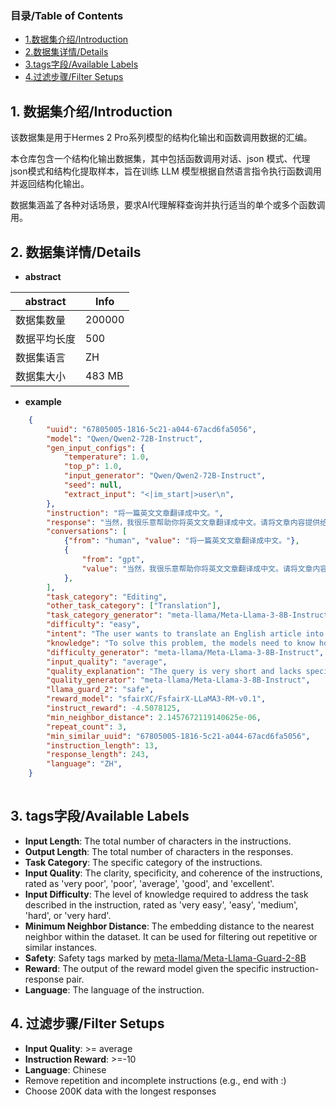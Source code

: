  ### 目录/Table of Contents
- [1.数据集介绍/Introduction](#1-数据集介绍introduction)
- [2.数据集详情/Details](#2-数据集详情details)
- [3.tags字段/Available Labels](#3-tags字段available-labels)
- [4.过滤步骤/Filter Setups](#4-过滤步骤filter-setups)

## 1. 数据集介绍/Introduction

该数据集是用于Hermes 2 Pro系列模型的结构化输出和函数调用数据的汇编。

本仓库包含一个结构化输出数据集，其中包括函数调用对话、json 模式、代理 json模式和结构化提取样本，旨在训练 LLM 模型根据自然语言指令执行函数调用并返回结构化输出。

数据集涵盖了各种对话场景，要求AI代理解释查询并执行适当的单个或多个函数调用。

## 2. 数据集详情/Details

- **abstract**

|  abstract  | Info |
| --| ---- |
| 数据集数量    | 200000 |
| 数据平均长度 | 500 |
| 数据集语言    | ZH |
| 数据集大小 | 483 MB |

- **example**

```json
	{
	    "uuid": "67805005-1816-5c21-a044-67acd6fa5056",
	    "model": "Qwen/Qwen2-72B-Instruct",
	    "gen_input_configs": {
	        "temperature": 1.0,
	        "top_p": 1.0,
	        "input_generator": "Qwen/Qwen2-72B-Instruct",
	        "seed": null,
	        "extract_input": "<|im_start|>user\n",
	    },
	    "instruction": "将一篇英文文章翻译成中文。",
	    "response": "当然，我很乐意帮助你将英文文章翻译成中文。请将文章内容提供给我，我将尽快为您翻译。不过，由于我无法直接接收文件或长篇文本，您可以将文章的主要部分或关键段落粘贴在消息中，我将尽力为您翻译。如果文章过长，您可以分多次发送，或者提供文章的链接，如果可能的话。请将文章内容发给我，我将开始翻译。请注意，虽然我会尽力提供准确的翻译，但有些文化背景、专业术语或特定表达可能需要额外的上下文才能完全准确地翻译。如果有任何具体要求或需要特别注意的地方，请随时告诉我。期待收到文章内容，以便开始翻译工作。",
	    "conversations": [
	        {"from": "human", "value": "将一篇英文文章翻译成中文。"},
	        {
	            "from": "gpt",
	            "value": "当然，我很乐意帮助你将英文文章翻译成中文。请将文章内容提供给我，我将尽快为您翻译。不过，由于我无法直接接收文件或长篇文本，您可以将文章的主要部分或关键段落粘贴在消息中，我将尽力为您翻译。如果文章过长，您可以分多次发送，或者提供文章的链接，如果可能的话。请将文章内容发给我，我将开始翻译。请注意，虽然我会尽力提供准确的翻译，但有些文化背景、专业术语或特定表达可能需要额外的上下文才能完全准确地翻译。如果有任何具体要求或需要特别注意的地方，请随时告诉我。期待收到文章内容，以便开始翻译工作。",
	        },
	    ],
	    "task_category": "Editing",
	    "other_task_category": ["Translation"],
	    "task_category_generator": "meta-llama/Meta-Llama-3-8B-Instruct",
	    "difficulty": "easy",
	    "intent": "The user wants to translate an English article into Chinese.",
	    "knowledge": "To solve this problem, the models need to know how to perform machine translation, specifically translating English text to Chinese.",
	    "difficulty_generator": "meta-llama/Meta-Llama-3-8B-Instruct",
	    "input_quality": "average",
	    "quality_explanation": "The query is very short and lacks specific information about the article to be translated, such as the topic, length, and tone. It also does not specify the type of translation required, such as formal or informal. However, it is clear that the user wants to translate an English article into Chinese.",
	    "quality_generator": "meta-llama/Meta-Llama-3-8B-Instruct",
	    "llama_guard_2": "safe",
	    "reward_model": "sfairXC/FsfairX-LLaMA3-RM-v0.1",
	    "instruct_reward": -4.5078125,
	    "min_neighbor_distance": 2.1457672119140625e-06,
	    "repeat_count": 3,
	    "min_similar_uuid": "67805005-1816-5c21-a044-67acd6fa5056",
	    "instruction_length": 13,
	    "response_length": 243,
	    "language": "ZH",
	}
	
```

	

## 3. tags字段/Available Labels

* **Input Length**: The total number of characters in the instructions.
* **Output Length**: The total number of characters in the responses.
* **Task Category**: The specific category of the instructions.
* **Input Quality**: The clarity, specificity, and coherence of the instructions, rated as 'very poor', 'poor', 'average', 'good', and 'excellent'.
* **Input Difficulty**: The level of knowledge required to address the task described in the instruction, rated as 'very easy', 'easy', 'medium', 'hard', or 'very hard'.
* **Minimum Neighbor Distance**: The embedding distance to the nearest neighbor within the dataset. It can be used for filtering out repetitive or similar instances.
* **Safety**: Safety tags marked by [meta-llama/Meta-Llama-Guard-2-8B](https://huggingface.co/meta-llama/Meta-Llama-Guard-2-8B)
* **Reward**: The output of the reward model given the specific instruction-response pair.
* **Language**: The language of the instruction.

## 4. 过滤步骤/Filter Setups

* **Input Quality**: >= average
* **Instruction Reward**: >=-10
* **Language**: Chinese
* Remove repetition and incomplete instructions (e.g., end with :)
* Choose 200K data with the longest responses
